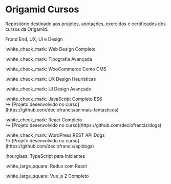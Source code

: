 # Origamid Cursos

Repositório destinado aos projetos, anotações, exercidos e certificados dos cursos da Origamid.

Frond End, UX, UI e Design

<p>:white_check_mark: Web Design Completo</p>
<p>:white_check_mark: Tipografia Avançada</p>
<p>:white_check_mark: WooCommerce Como CMS</p>
<p>:white_check_mark: UX Design Heurísticas</p>
<p>:white_check_mark: UI Design Avançado</p>
<p>:white_check_mark: JavaScript Completo ES6 <br>
     ↪ [Projeto desenvolvido no curso](https://github.com/deciofrancis/animais-fantasticos)
</p>
<p>:white_check_mark: React Completo <br>
     ↪ [Projeto desenvolvido no curso](https://github.com/deciofrancis/dogs)
</p>
</p>:white_check_mark: WordPress REST API Dogs <br>
     ↪ [Projeto desenvolvido no curso](https://github.com/deciofrancis/apidogs)
</p>
<p>:hourglass: TypeScript para Iniciantes</p>
<p>:white_large_square: Redux com React</p>
<p>:white_large_square: Vue.js 2 Completo</p>
